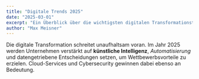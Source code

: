 ```yaml
---
title: "Digitale Trends 2025"
date: "2025-03-01"
excerpt: "Ein Überblick über die wichtigsten digitalen Transformationstrends im Jahr 2025."
author: "Max Meisner"
---
```

Die digitale Transformation schreitet unaufhaltsam voran. Im Jahr 2025 werden Unternehmen verstärkt auf **künstliche Intelligenz**, *Automatisierung* und datengetriebene Entscheidungen setzen, um Wettbewerbsvorteile zu erzielen. Cloud-Services und Cybersecurity gewinnen dabei ebenso an Bedeutung.
